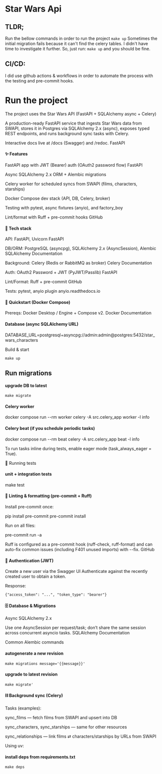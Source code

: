 # Star Wars Api

## TLDR;
Run the bellow commands in order to run the project
```make up```
Sometimes the initial migration fails because it can't find the celery tables. I didn't have time to investigate it further.
So, just run:
```make up```
and you should be fine.

## CI/CD:
I did use github actions & workflows in order to automate the process with the testing and pre-commit hooks.

# Run the project
The project uses the
Star Wars API (FastAPI + SQLAlchemy async + Celery)

A production-ready FastAPI service that ingests Star Wars data from SWAPI, stores it in Postgres via SQLAlchemy 2.x (async), exposes typed REST endpoints, and runs background sync tasks with Celery.

Interactive docs live at /docs (Swagger) and /redoc.
FastAPI

#### ✨ Features
FastAPI app with JWT (Bearer) auth (OAuth2 password flow)
FastAPI

Async SQLAlchemy 2.x ORM + Alembic migrations

Celery worker for scheduled syncs from SWAPI (films, characters, starships)

Docker Compose dev stack (API, DB, Celery, broker)

Testing with pytest, async fixtures (anyio), and factory_boy

Lint/format with Ruff + pre-commit hooks
GitHub

#### 🧱 Tech stack

API: FastAPI, Uvicorn
FastAPI

DB/ORM: PostgreSQL (asyncpg), SQLAlchemy 2.x (AsyncSession), Alembic
SQLAlchemy Documentation

Background: Celery (Redis or RabbitMQ as broker)
Celery Documentation

Auth: OAuth2 Password + JWT (PyJWT/Passlib)
FastAPI

Lint/Format: Ruff + pre-commit
GitHub

Tests: pytest, anyio plugin
anyio.readthedocs.io

#### 🚀 Quickstart (Docker Compose)

Prereqs: Docker Desktop / Engine + Compose v2.
Docker Documentation

#### Database (async SQLAlchemy URL)
DATABASE_URL=postgresql+asyncpg://admin:admin@postgres:5432/star_wars_characters

Build & start

```make up```

## Run migrations

#### upgrade DB to latest
```make migrate```

#### Celery worker
docker compose run --rm worker celery -A src.celery_app worker -l info

#### Celery beat (if you schedule periodic tasks)
docker compose run --rm beat celery -A src.celery_app beat -l info


To run tasks inline during tests, enable eager mode (task_always_eager = True).

🧪 Running tests
#### unit + integration tests
make test

#### 🧹 Linting & formatting (pre-commit + Ruff)

Install pre-commit once:

pip install pre-commit
pre-commit install


Run on all files:

pre-commit run -a


Ruff is configured as a pre-commit hook (ruff-check, ruff-format) and can auto-fix common issues (including F401 unused imports) with --fix.
GitHub

#### 🔐 Authentication (JWT)

Create a new user via the Swagger UI
Authenticate against the recently created user to obtain a token.


Response:

`{"access_token": "...", "token_type": "bearer"}`

#### 🗄️ Database & Migrations
Async SQLAlchemy 2.x

Use one AsyncSession per request/task; don’t share the same session across concurrent asyncio tasks.
SQLAlchemy Documentation

Common Alembic commands
#### autogenerate a new revision
```make migrations message='{{message}}'```

#### upgrade to latest revision
```make migrate'```

#### ⛓️ Background sync (Celery)

Tasks (examples):

sync_films — fetch films from SWAPI and upsert into DB

sync_characters, sync_starships — same for other resources

sync_relationships — link films ⇄ characters/starships by URLs from SWAPI

Using uv:
#### install deps from requirements.txt
```make deps```
